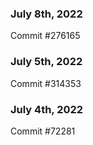 ### July 8th, 2022

Commit #276165

### July 5th, 2022

Commit #314353


### July 4th, 2022

Commit #72281
